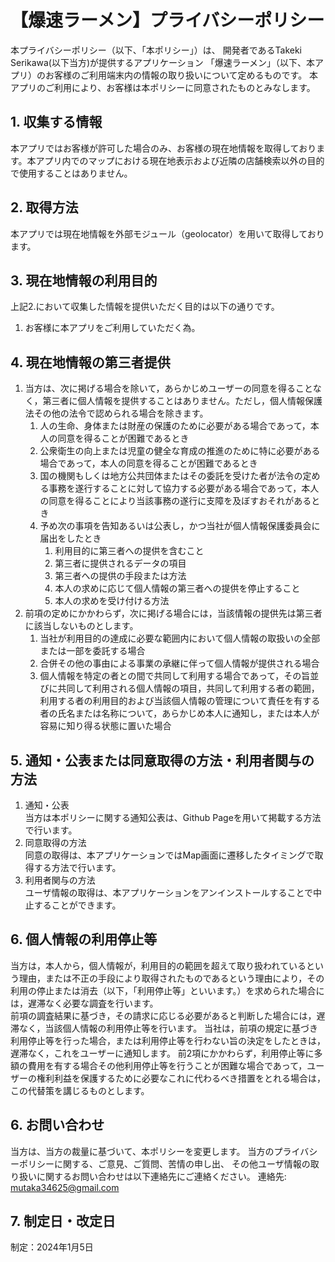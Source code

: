 # 【爆速ラーメン】プライバシーポリシー
本プライバシーポリシー（以下、「本ポリシー」）は、
開発者であるTakeki Serikawa(以下当方)が提供するアプリケーション
「爆速ラーメン」（以下、本アプリ）のお客様のご利用端末内の情報の取り扱いについて定めるものです。
本アプリのご利用により、お客様は本ポリシーに同意されたものとみなします。
## 1. 収集する情報
本アプリではお客様が許可した場合のみ、お客様の現在地情報を取得しております。本アプリ内でのマップにおける現在地表示および近隣の店舗検索以外の目的で使用することはありません。

## 2. 取得方法
本アプリでは現在地情報を外部モジュール（geolocator）を用いて取得しております。

## 3. 現在地情報の利用目的
上記2.において収集した情報を提供いただく目的は以下の通りです。
1. お客様に本アプリをご利用していただく為。
  
## 4. 現在地情報の第三者提供
1. 当方は、次に掲げる場合を除いて，あらかじめユーザーの同意を得ることなく，第三者に個人情報を提供することはありません。ただし，個人情報保護法その他の法令で認められる場合を除きます。
     1. 人の生命、身体または財産の保護のために必要がある場合であって，本人の同意を得ることが困難であるとき
     2. 公衆衛生の向上または児童の健全な育成の推進のために特に必要がある場合であって，本人の同意を得ることが困難であるとき
     3. 国の機関もしくは地方公共団体またはその委託を受けた者が法令の定める事務を遂行することに対して協力する必要がある場合であって，本人の同意を得ることにより当該事務の遂行に支障を及ぼすおそれがあるとき
     4. 予め次の事項を告知あるいは公表し，かつ当社が個人情報保護委員会に届出をしたとき
        1. 利用目的に第三者への提供を含むこと
        2. 第三者に提供されるデータの項目
        3. 第三者への提供の手段または方法
        4. 本人の求めに応じて個人情報の第三者への提供を停止すること
        5. 本人の求めを受け付ける方法
2. 前項の定めにかかわらず，次に掲げる場合には，当該情報の提供先は第三者に該当しないものとします。
    1. 当社が利用目的の達成に必要な範囲内において個人情報の取扱いの全部または一部を委託する場合
    2. 合併その他の事由による事業の承継に伴って個人情報が提供される場合
    3. 個人情報を特定の者との間で共同して利用する場合であって，その旨並びに共同して利用される個人情報の項目，共同して利用する者の範囲，利用する者の利用目的および当該個人情報の管理について責任を有する者の氏名または名称について，あらかじめ本人に通知し，または本人が容易に知り得る状態に置いた場合


## 5. 通知・公表または同意取得の方法・利用者関与の方法
1. 通知・公表<br>当方は本ポリシーに関する通知公表は、Github Pageを用いて掲載する方法で行います。<br>
2. 同意取得の方法　<br>同意の取得は、本アプリケーションではMap画面に遷移したタイミングで取得する方法で行います。<br>
3. 利用者関与の方法<br>ユーザ情報の取得は、本アプリケーションをアンインストールすることで中止することができます。

## 6. 個人情報の利用停止等
当方は，本人から，個人情報が，利用目的の範囲を超えて取り扱われているという理由，または不正の手段により取得されたものであるという理由により，その利用の停止または消去（以下，「利用停止等」といいます。）を求められた場合には，遅滞なく必要な調査を行います。<br>
前項の調査結果に基づき，その請求に応じる必要があると判断した場合には，遅滞なく，当該個人情報の利用停止等を行います。
当社は，前項の規定に基づき利用停止等を行った場合，または利用停止等を行わない旨の決定をしたときは，遅滞なく，これをユーザーに通知します。
前2項にかかわらず，利用停止等に多額の費用を有する場合その他利用停止等を行うことが困難な場合であって，ユーザーの権利利益を保護するために必要なこれに代わるべき措置をとれる場合は，この代替策を講じるものとします。

## 6. お問い合わせ
当方は、当方の裁量に基づいて、本ポリシーを変更します。
当方のプライバシーポリシーに関する、ご意見、ご質問、苦情の申し出、
その他ユーザ情報の取り扱いに関するお問い合わせは以下連絡先にご連絡ください。
連絡先: mutaka34625@gmail.com

## 7. 制定日・改定日
制定：2024年1月5日
